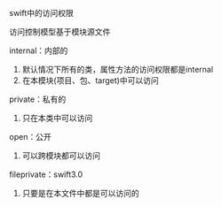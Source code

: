swift中的访问权限

访问控制模型基于模块源文件

internal：内部的 

1. 默认情况下所有的类，属性方法的访问权限都是internal
2. 在本模块\(项目、包、target\)中可以访问

private：私有的

1. 只在本类中可以访问

open：公开

1. 可以跨模块都可以访问

fileprivate：swift3.0

1. 只要是在本文件中都是可以访问的



